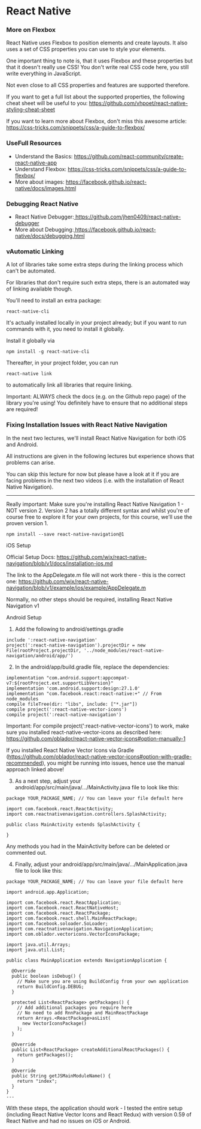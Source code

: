 # React Native

### More on Flexbox

React Native uses Flexbox to position elements and create layouts. It also uses a set of CSS properties you can use to style your elements.

One important thing to note is, that it uses Flexbox and these properties but that it doesn't really use CSS! You don't write real CSS code here, you still write everything in JavaScript.

Not even close to all CSS properties and features are supported therefore.

If you want to get a full list about the supported properties, the following cheat sheet will be useful to you: <a href="https://github.com/vhpoet/react-native-styling-cheat-sheet">https://github.com/vhpoet/react-native-styling-cheat-sheet</a>

If you want to learn more about Flexbox, don't miss this awesome article: <a href="https://css-tricks.com/snippets/css/a-guide-to-flexbox/">https://css-tricks.com/snippets/css/a-guide-to-flexbox/</a>

### UseFull Resources

<ul>
<li>Understand the Basics: <a href="https://github.com/react-community/create-react-native-app">https://github.com/react-community/create-react-native-app</a></li>
<li>Understand Flexbox: <a href="https://css-tricks.com/snippets/css/a-guide-to-flexbox/">https://css-tricks.com/snippets/css/a-guide-to-flexbox/</a></li>
<li>More about images: <a href="https://facebook.github.io/react-native/docs/images.html">https://facebook.github.io/react-native/docs/images.html</a>
</li>
</ul>

### Debugging React Native

<ul>
<li>React Native Debugger:<a href="https://github.com/jhen0409/react-native-debugger"> https://github.com/jhen0409/react-native-debugger</a>
</li><li>More about Debugging:<a href="https://facebook.github.io/react-native/docs/debugging.html"> https://facebook.github.io/react-native/docs/debugging.html</a>
</li>
</ul>

### vAutomatic Linking
A lot of libraries take some extra steps during the linking process which can't be automated.

For libraries that don't require such extra steps, there is an automated way of linking available though.

You'll need to install an extra package: 

```
react-native-cli
``` 

It's actually installed locally in your project already; but if you want to run commands with it, you need to install it globally.

Install it globally via 
```
npm install -g react-native-cli 
```
Thereafter, in your project folder, you can run 
```
react-native link 
```
 to automatically link all libraries that require linking.

Important: ALWAYS check the docs (e.g. on the Github repo page) of the library you're using! You definitely have to ensure that no additional steps are required!


### Fixing Installation Issues with React Native Navigation
In the next two lectures, we'll install React Native Navigation for both iOS and Android.

All instructions are given in the following lectures but experience shows that problems can arise.

You can skip this lecture for now but please have a look at it if you are facing problems in the next two videos (i.e. with the installation of React Native Navigation).

---

Really important: Make sure you're installing React Native Navigation 1 - NOT version 2. Version 2 has a totally different syntax and whilst you're of course free to explore it for your own projects, for this course, we'll use the proven version 1.

```
npm install --save react-native-navigation@1
```

iOS Setup

Official Setup Docs: https://github.com/wix/react-native-navigation/blob/v1/docs/installation-ios.md

The link to the AppDelegate.m file will not work there - this is the correct one: https://github.com/wix/react-native-navigation/blob/v1/example/ios/example/AppDelegate.m

Normally, no other steps should be required, installing React Native Navigation v1

Android Setup

1) Add the following to android/settings.gradle
```
include ':react-native-navigation'
project(':react-native-navigation').projectDir = new File(rootProject.projectDir, '../node_modules/react-native-navigation/android/app/')
```
2) In the android/app/build.gradle file, replace the dependencies:

```
implementation "com.android.support:appcompat-v7:${rootProject.ext.supportLibVersion}"
implementation 'com.android.support:design:27.1.0' 
implementation "com.facebook.react:react-native:+" // From node_modules
compile fileTree(dir: "libs", include: ["*.jar"]) 
compile project(':react-native-vector-icons') 
compile project(':react-native-navigation')
```
Important: For compile project(':react-native-vector-icons') to work, make sure you installed react-native-vector-icons as described here: https://github.com/oblador/react-native-vector-icons#option-manually-1

If you installed React Native Vector Icons via Gradle (https://github.com/oblador/react-native-vector-icons#option-with-gradle-recommended), you might be running into issues, hence use the manual approach linked above!

3) As a next step, adjust your android/app/src/main/java/.../MainActivity.java file to look like this:

```
package YOUR_PACKAGE_NAME; // You can leave your file default here
 
import com.facebook.react.ReactActivity;
import com.reactnativenavigation.controllers.SplashActivity;
 
public class MainActivity extends SplashActivity {
 
}
```
Any methods you had in the MainActivity before can be deleted or commented out.

4) Finally, adjust your android/app/src/main/java/.../MainApplication.java file to look like this:
```
package YOUR_PACKAGE_NAME; // You can leave your file default here
 
import android.app.Application;
 
import com.facebook.react.ReactApplication;
import com.facebook.react.ReactNativeHost;
import com.facebook.react.ReactPackage;
import com.facebook.react.shell.MainReactPackage;
import com.facebook.soloader.SoLoader;
import com.reactnativenavigation.NavigationApplication;
import com.oblador.vectoricons.VectorIconsPackage;
 
import java.util.Arrays;
import java.util.List;
 
public class MainApplication extends NavigationApplication {
 
  @Override
  public boolean isDebug() {
    // Make sure you are using BuildConfig from your own application
    return BuildConfig.DEBUG;
  }
 
  protected List<ReactPackage> getPackages() {
    // Add additional packages you require here
    // No need to add RnnPackage and MainReactPackage
    return Arrays.<ReactPackage>asList(
      new VectorIconsPackage()
    );
  }
 
  @Override
  public List<ReactPackage> createAdditionalReactPackages() {
    return getPackages();
  }
 
  @Override
  public String getJSMainModuleName() {
    return "index";
  }
}
---
```
With these steps, the application should work - I tested the entire setup (including React Native Vector Icons and React Redux) with version 0.59 of React Native and had no issues on iOS or Android.
